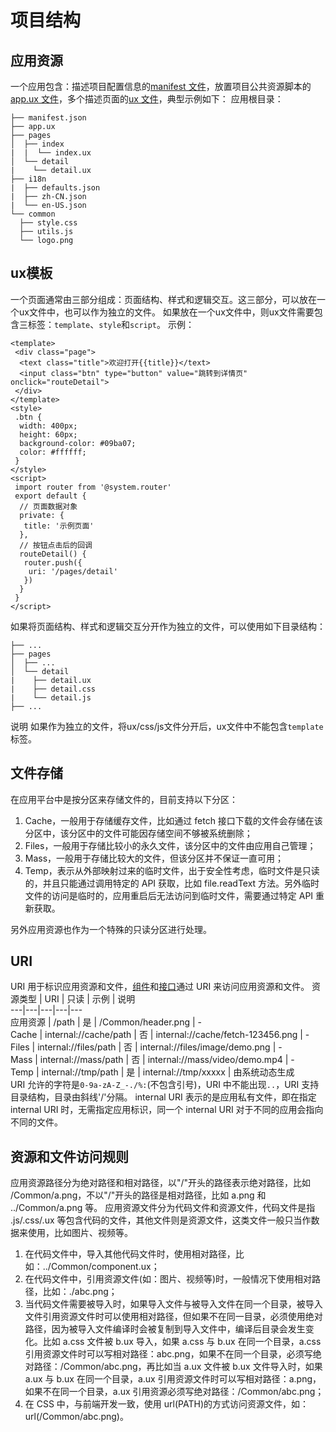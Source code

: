 # 项目结构

## 应用资源
一个应用包含：描述项目配置信息的[manifest 文件](https://iot.mi.com/vela/quickapp/zh/guide/framework/manifest.html)，放置项目公共资源脚本的[app.ux 文件](https://iot.mi.com/vela/quickapp/zh/guide/framework/ux.html)，多个描述页面的[ux 文件](https://iot.mi.com/vela/quickapp/zh/guide/framework/ux.html)，典型示例如下：
应用根目录：
```
├── manifest.json
├── app.ux
├── pages
│  ├── index
|  |  └── index.ux
│  └── detail
|    └── detail.ux
├── i18n
|  ├── defaults.json
|  ├── zh-CN.json
|  └── en-US.json
└── common
  ├── style.css
  ├── utils.js
  └── logo.png

```

## ux模板
一个页面通常由三部分组成：页面结构、样式和逻辑交互。这三部分，可以放在一个ux文件中，也可以作为独立的文件。
如果放在一个ux文件中，则ux文件需要包含三标签：`template`、`style`和`script`。
示例：
```
<template>
 <div class="page">
  <text class="title">欢迎打开{{title}}</text>
  <input class="btn" type="button" value="跳转到详情页" onclick="routeDetail">
 </div>
</template>
<style>
 .btn {
  width: 400px;
  height: 60px;
  background-color: #09ba07;
  color: #ffffff;
 }
</style>
<script>
 import router from '@system.router'
 export default {
  // 页面数据对象
  private: {
   title: '示例页面'
  },
  // 按钮点击后的回调
  routeDetail() {
   router.push({
    uri: '/pages/detail'
   })
  }
 }
</script>
```

如果将页面结构、样式和逻辑交互分开作为独立的文件，可以使用如下目录结构：
```
├── ...
├── pages
│  ├── ...
│  └── detail
|    ├── detail.ux
|    ├── detail.css
|    └── detail.js
├── ...
```

说明
如果作为独立的文件，将ux/css/js文件分开后，ux文件中不能包含`template`标签。

## 文件存储
在应用平台中是按分区来存储文件的，目前支持以下分区：
  1. Cache，一般用于存储缓存文件，比如通过 fetch 接口下载的文件会存储在该分区中，该分区中的文件可能因存储空间不够被系统删除；
  2. Files，一般用于存储比较小的永久文件，该分区中的文件由应用自己管理；
  3. Mass，一般用于存储比较大的文件，但该分区并不保证一直可用；
  4. Temp，表示从外部映射过来的临时文件，出于安全性考虑，临时文件是只读的，并且只能通过调用特定的 API 获取，比如 file.readText 方法。另外临时文件的访问是临时的，应用重启后无法访问到临时文件，需要通过特定 API 重新获取。

另外应用资源也作为一个特殊的只读分区进行处理。

## URI
URI 用于标识应用资源和文件，[组件](https://iot.mi.com/vela/quickapp/zh/components/)和[接口](https://iot.mi.com/vela/quickapp/zh/features/)通过 URI 来访问应用资源和文件。
资源类型 | URI | 只读 | 示例 | 说明  
---|---|---|---|---  
应用资源 | /path | 是 | /Common/header.png | -  
Cache | internal://cache/path | 否 | internal://cache/fetch-123456.png | -  
Files | internal://files/path | 否 | internal://files/image/demo.png | -  
Mass | internal://mass/path | 否 | internal://mass/video/demo.mp4 | -  
Temp | internal://tmp/path | 是 | internal://tmp/xxxxx | 由系统动态生成  
URI 允许的字符是`0-9a-zA-Z_-./%:`(不包含引号)，URI 中不能出现`..`，URI 支持目录结构，目录由斜线'/'分隔。
internal URI 表示的是应用私有文件，即在指定 internal URI 时，无需指定应用标识，同一个 internal URI 对于不同的应用会指向不同的文件。

## 资源和文件访问规则
应用资源路径分为绝对路径和相对路径，以"/"开头的路径表示绝对路径，比如 /Common/a.png，不以"/"开头的路径是相对路径，比如 a.png 和 ../Common/a.png 等。
应用资源文件分为代码文件和资源文件，代码文件是指 .js/.css/.ux 等包含代码的文件，其他文件则是资源文件，这类文件一般只当作数据来使用，比如图片、视频等。
  1. 在代码文件中，导入其他代码文件时，使用相对路径，比如：../Common/component.ux；
  2. 在代码文件中，引用资源文件(如：图片、视频等)时，一般情况下使用相对路径，比如：./abc.png；
  3. 当代码文件需要被导入时，如果导入文件与被导入文件在同一个目录，被导入文件引用资源文件时可以使用相对路径，但如果不在同一目录，必须使用绝对路径，因为被导入文件编译时会被复制到导入文件中，编译后目录会发生变化。比如 a.css 文件被 b.ux 导入，如果 a.css 与 b.ux 在同一个目录，a.css 引用资源文件时可以写相对路径：abc.png，如果不在同一个目录，必须写绝对路径：/Common/abc.png，再比如当 a.ux 文件被 b.ux 文件导入时，如果 a.ux 与 b.ux 在同一个目录，a.ux 引用资源文件时可以写相对路径：a.png，如果不在同一个目录，a.ux 引用资源必须写绝对路径：/Common/abc.png；
  4. 在 CSS 中，与前端开发一致，使用 url(PATH)的方式访问资源文件，如：url(/Common/abc.png)。
